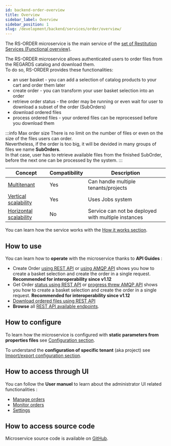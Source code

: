 ```yaml
---
id: backend-order-overview
title: Overview
sidebar_label: Overview
sidebar_position: 1
slug: /development/backend/services/order/overview/
---
```


The RS-ORDER microservice is the main service of
the [set of Restitution Services (Functional overview)](../../../overview/functional-overview/05-product-restitution-services.md).

The RS-ORDER microservice allows authenticated users to order files from the REGARDS catalog and download them.  
To do so, RS-ORDER provides these functionalities:

- an user basket - you can add a selection of catalog products to your cart and order them later
- create order - you can transform your user basket selection into an order
- retrieve order status - the order may be running or even wait for user to download a subset of the order (SubOrders)
- download ordered files
- process ordered files - your ordered files can be reprocessed before you download them

:::info Max order size
There is no limit on the number of files or even on the size of the files users can order.  
Nevertheless, if the order is too big, it will be devided in many groups of files we name **SubOrders**.  
In that case, user has to retrieve available files from the finished SubOrder, before the next one can be processed by
the system.
:::

| Concept                                                                           | Compatibility | Description                                         |
|-----------------------------------------------------------------------------------|---------------|-----------------------------------------------------|
| [Multitenant](../../concepts/03-multitenant.md)                                   | Yes           | Can handle multiple tenants/projects                | 
| [Vertical scalability](../../concepts/07-scalability.md#vertical-scalability)     | Yes           | Uses Jobs system                                    | 
| [Horizontal scalability](../../concepts/07-scalability.md#horizontal-scalability) | No            | Service can not be deployed with multiple instances |

You can learn how the service works with the [How it works section](conception.md).

## How to use

You can learn how to **operate** with the microservice thanks to **API Guides** :

- Create Order [using REST API](api-guides/rest/rest-create-order.md)
  or [using AMQP API](api-guides/amqp/amqp-create-order.md) shows you how to create a basket selection and create the
  order in a single request. **Recommended for interoperability since v1.12**
- Get Order [status using REST API](api-guides/rest/rest-get-order-status.md)
  or [progress threw AMQP API](api-guides/amqp/amqp-get-order-progress.md) shows you how to create a basket selection
  and create the order in a single request. **Recommended for interoperability since v1.12**
- [Download ordered files using REST API](api-guides/rest/rest-download-ordered-files.md)
- **Browse** all [REST API available endpoints](api-guides/rest/order-api-swagger.mdx).

## How to configure

To learn how the microservice is configured with **static parameters from properties files**
see [Configuration section](./configuration/configurations.md).

To understand the **configuration of specific tenant** (aka project)
see [Import/export configuration section](./configuration/import-export.md).

## How to access through UI

You can follow the **User manuel** to learn about the administrator UI related functionalities :

- [Manage orders](../../../user-documentation/8-order-data/manage-orders.md)
- [Monitor orders](../../../user-documentation/8-order-data/monitor-orders.md)
- [Settings](../../../user-documentation/8-order-data/settings-orders.md)

## How to access source code

Microservice source code is available on [GitHub](https://github.com/RegardsOss/regards-backend/tree/master/rs-order).

 